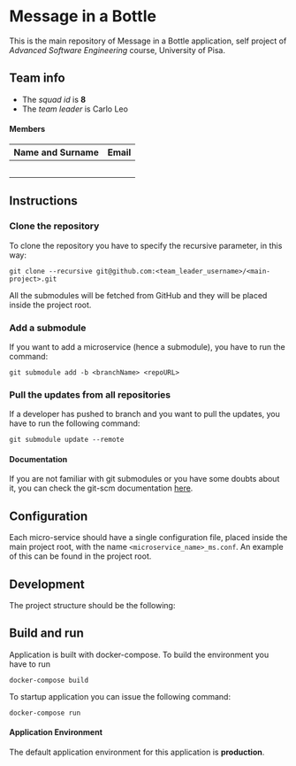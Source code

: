 # Message in a Bottle

This is the main repository of Message in a Bottle application, self project of *Advanced Software Engineering* course, University of Pisa.

## Team info

- The *squad id* is **8**
- The *team leader* is Carlo Leo

#### Members

| Name and Surname | Email |
| ---------------- | ----- |
|                  |       |
|                  |       |
|                  |       |
|                  |       |
|                  |       |

## Instructions

### Clone the repository

To clone the repository you have to specify the recursive parameter,
in this way:

`git clone --recursive git@github.com:<team_leader_username>/<main-project>.git`

All the submodules will be fetched from GitHub and they will be
placed inside the project root.

### Add a submodule

If you want to add a microservice (hence a submodule), you
have to run the command:

`git submodule add -b <branchName> <repoURL>`

### Pull the updates from all repositories

If a developer has pushed to <branchName> branch and you want
to pull the updates, you have to run the following command:

`git submodule update --remote`

#### Documentation

If you are not familiar with git submodules or you have some
doubts about it, you can check the git-scm documentation
[here](https://git-scm.com/book/en/v2/Git-Tools-Submodules). 



## Configuration

Each micro-service should have a single configuration file, placed inside the main project root, with the name `<microservice_name>_ms.conf`. An example of this can be found in the project root.



## Development

The project structure should be the following:





## Build and run

Application is built with docker-compose. To build the environment
you have to run

`docker-compose build`

To startup application you can issue the following command:

`docker-compose run`

#### Application Environment

The default application environment for this application is **production**. 

